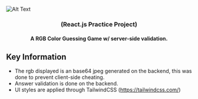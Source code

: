 ![Alt Text](https://media.giphy.com/media/gE41vgqVBxevP303Mn/giphy.gif)

<h3 align="center">(React.js Practice Project)</h3>
<h4 align="center">A RGB Color Guessing Game w/ server-side validation.</h4>


## Key Information

* The rgb displayed is an base64 jpeg generated on the backend, this was done to prevent client-side cheating.
* Answer validation is done on the backend.
* UI styles are applied through TailwindCSS (https://tailwindcss.com/)
